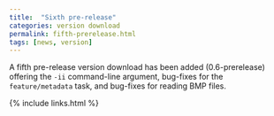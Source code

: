 ```yaml
---
title:  "Sixth pre-release"
categories: version download
permalink: fifth-prerelease.html
tags: [news, version]
---
```


A fifth pre-release version download has been added (0.6-prerelease) offering the `-ii` command-line argument, bug-fixes for the `feature/metadata` task, and bug-fixes for reading BMP files.

{% include links.html %}
